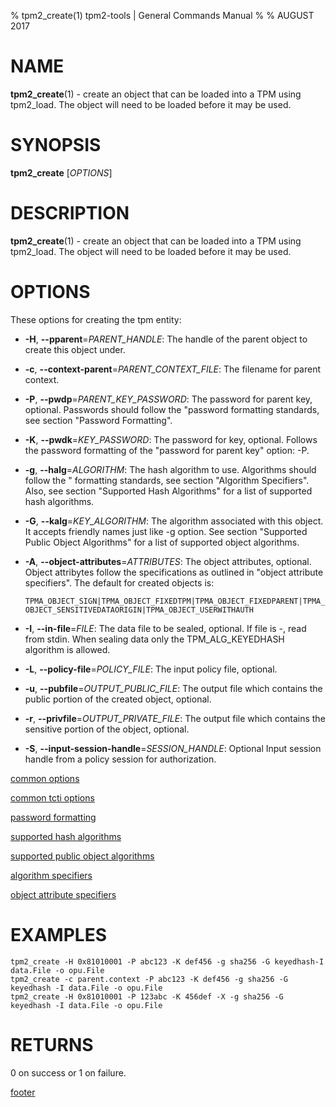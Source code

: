 % tpm2_create(1) tpm2-tools | General Commands Manual
%
% AUGUST 2017

# NAME

**tpm2_create**(1) - create an object that can be loaded into a TPM using tpm2_load.
The object will need to be loaded before it may be used.

# SYNOPSIS

**tpm2_create** [*OPTIONS*]

# DESCRIPTION

**tpm2_create**(1) - create an object that can be loaded into a TPM using tpm2_load.
The object will need to be loaded before it may be used.

# OPTIONS

These options for creating the tpm entity:

  * **-H**, **--pparent**=_PARENT\_HANDLE_:
    The handle of the parent object to create this object under.

  * **-c**, **--context-parent**=_PARENT\_CONTEXT\_FILE_:
    The filename for parent context.

  * **-P**, **--pwdp**=_PARENT\_KEY\_PASSWORD_:
    The password for parent key, optional. Passwords should follow the
    "password formatting standards, see section "Password Formatting".

  * **-K**, **--pwdk**=_KEY\_PASSWORD_:
    The password for key, optional. Follows the password formatting of the
    "password for parent key" option: -P.

  * **-g**, **--halg**=_ALGORITHM_:
    The hash algorithm to use. Algorithms should follow the
    " formatting standards, see section "Algorithm Specifiers".
    Also, see section "Supported Hash Algorithms" for a list of supported
    hash algorithms.

  * **-G**, **--kalg**=_KEY\_ALGORITHM_:
    The algorithm associated with this object. It accepts friendly names just
    like -g option. See section "Supported Public Object Algorithms" for a list
    of supported object algorithms.

  * **-A**, **--object-attributes**=_ATTRIBUTES_:
    The object attributes, optional. Object attribytes follow the specifications
    as outlined in "object attribute specifiers". The default for created objects is:

    `TPMA_OBJECT_SIGN|TPMA_OBJECT_FIXEDTPM|TPMA_OBJECT_FIXEDPARENT|TPMA_OBJECT_SENSITIVEDATAORIGIN|TPMA_OBJECT_USERWITHAUTH`

  * **-I**, **--in-file**=_FILE_:
    The data file to be sealed, optional. If file is -, read from stdin.
    When sealing data only the TPM_ALG_KEYEDHASH algorithm is allowed.

  * **-L**, **--policy-file**=_POLICY\_FILE_:
    The input policy file, optional.

  * **-u**, **--pubfile**=_OUTPUT\_PUBLIC\_FILE_:
    The output file which contains the public portion of the created object, optional.

  * **-r**, **--privfile**=_OUTPUT\_PRIVATE\_FILE_:
    The output file which contains the sensitive portion of the object, optional.

* **-S**, **--input-session-handle**=_SESSION\_HANDLE_:
    Optional Input session handle from a policy session for authorization.

[common options](common/options.md)

[common tcti options](common/tcti.md)

[password formatting](common/password.md)

[supported hash algorithms](common/hash.md)

[supported public object algorithms](common/object-alg.md)

[algorithm specifiers](common/alg.md)

[object attribute specifiers](common/object-attrs.md)

# EXAMPLES

```
tpm2_create -H 0x81010001 -P abc123 -K def456 -g sha256 -G keyedhash-I data.File -o opu.File
tpm2_create -c parent.context -P abc123 -K def456 -g sha256 -G keyedhash -I data.File -o opu.File
tpm2_create -H 0x81010001 -P 123abc -K 456def -X -g sha256 -G keyedhash -I data.File -o opu.File
```

# RETURNS

0 on success or 1 on failure.

[footer](common/footer.md)
